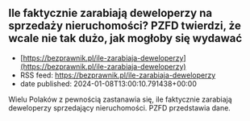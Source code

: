 ## Ile faktycznie zarabiają deweloperzy na sprzedaży nieruchomości? PZFD twierdzi, że wcale nie tak dużo, jak mogłoby się wydawać
 - [https://bezprawnik.pl/ile-zarabiaja-deweloperzy](https://bezprawnik.pl/ile-zarabiaja-deweloperzy)
 - RSS feed: https://bezprawnik.pl/ile-zarabiaja-deweloperzy
 - date published: 2024-01-08T13:00:10.791438+00:00

Wielu Polaków z pewnością zastanawia się, ile faktycznie zarabiają deweloperzy sprzedający nieruchomości. PZFD przedstawia dane.

